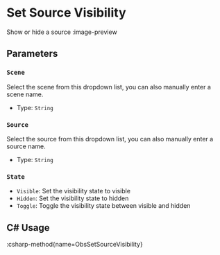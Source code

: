 # Set Source Visibility
Show or hide a source
:image-preview

## Parameters
### `Scene`
Select the scene from this dropdown list, you can also manually enter a scene name.

- Type: `String`

### `Source`
Select the source from this dropdown list, you can also manually enter a source name.

- Type: `String`

### `State`
- `Visible`: Set the visibility state to visible
- `Hidden`: Set the visibility state to hidden
- `Toggle`: Toggle the visibility state between visible and hidden

## C# Usage
:csharp-method{name=ObsSetSourceVisibility}